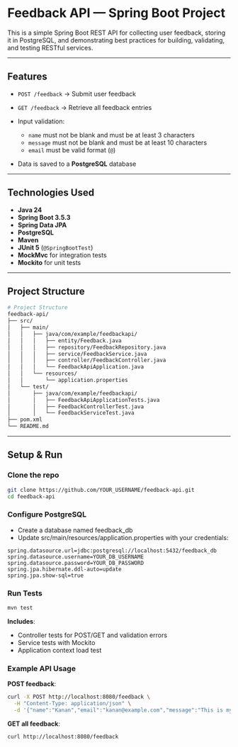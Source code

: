 # Feedback API — Spring Boot Project

This is a simple Spring Boot REST API for collecting user feedback, storing it in PostgreSQL, and demonstrating best practices for building, validating, and testing RESTful services.

---

## Features
- `POST /feedback` → Submit user feedback
- `GET /feedback` → Retrieve all feedback entries
- Input validation:
  - `name` must not be blank and must be at least 3 characters
  - `message` must not be blank and must be at least 10 characters
  - `email` must be valid format (`@`)

- Data is saved to a **PostgreSQL** database

---



## Technologies Used

- **Java 24**
- **Spring Boot 3.5.3**
- **Spring Data JPA**
- **PostgreSQL**
- **Maven**
- **JUnit 5** (`@SpringBootTest`)
- **MockMvc** for integration tests
- **Mockito** for unit tests

---

## Project Structure
```bash
# Project Structure
feedback-api/
├── src/
│   ├── main/
│   │   ├── java/com/example/feedbackapi/
│   │   │   ├── entity/Feedback.java
│   │   │   ├── repository/FeedbackRepository.java
│   │   │   ├── service/FeedbackService.java
│   │   │   ├── controller/FeedbackController.java
│   │   │   └── FeedbackApiApplication.java
│   │   └── resources/
│   │       └── application.properties
│   └── test/
│       ├── java/com/example/feedbackapi/
│       │   ├── FeedbackApiApplicationTests.java
│       │   ├── FeedbackControllerTest.java
│       │   └── FeedbackServiceTest.java
├── pom.xml
└── README.md
```

---

## Setup & Run

### Clone the repo
```bash
git clone https://github.com/YOUR_USERNAME/feedback-api.git
cd feedback-api
```

### Configure PostgreSQL
- Create a database named feedback_db
- Update src/main/resources/application.properties with your credentials:

```properties
spring.datasource.url=jdbc:postgresql://localhost:5432/feedback_db
spring.datasource.username=YOUR_DB_USERNAME
spring.datasource.password=YOUR_DB_PASSWORD
spring.jpa.hibernate.ddl-auto=update
spring.jpa.show-sql=true
```

### Run Tests
```bash
mvn test
```

**Includes**:
- Controller tests for POST/GET and validation errors
- Service tests with Mockito
- Application context load test

### Example API Usage
**POST feedback**:
```bash
curl -X POST http://localhost:8080/feedback \
  -H "Content-Type: application/json" \
  -d '{"name":"Kanan","email":"kanan@example.com","message":"This is my feedback!"}'
```

**GET all feedback**:
```bash
curl http://localhost:8080/feedback
```
